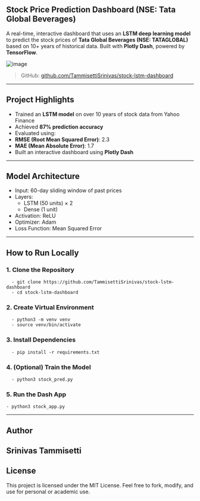 ## **Stock Price Prediction Dashboard (NSE: Tata Global Beverages)**

A real-time, interactive dashboard that uses an **LSTM deep learning model** to predict the stock prices of **Tata Global Beverages (NSE: TATAGLOBAL)** based on 10+ years of historical data. Built with **Plotly Dash**, powered by **TensorFlow**.

![image](https://github.com/user-attachments/assets/01774ec4-5b00-4b14-9aa6-9c977786c6a3)





> GitHub: [github.com/TammisettiSrinivas/stock-lstm-dashboard](https://github.com/TammisettiSrinivas/stock-lstm-dashboard)

---

## **Project Highlights**

-  Trained an **LSTM model** on over 10 years of stock data from Yahoo Finance
-  Achieved **87% prediction accuracy**  
-  Evaluated using:
  - **RMSE (Root Mean Squared Error)**: 2.3
  - **MAE (Mean Absolute Error)**: 1.7
-  Built an interactive dashboard using **Plotly Dash**

---

## **Model Architecture**

- Input: 60-day sliding window of past prices
- Layers:
  - LSTM (50 units) × 2
  - Dense (1 unit)
- Activation: ReLU
- Optimizer: Adam
- Loss Function: Mean Squared Error

---
## How to Run Locally


### 1. Clone the Repository
```
  - git clone https://github.com/TammisettiSrinivas/stock-lstm-dashboard
  - cd stock-lstm-dashboard
```
### 2. Create Virtual Environment
```
  - python3 -m venv venv
  - source venv/bin/activate
```
### 3. Install Dependencies
```
  - pip install -r requirements.txt
```
### 4. (Optional) Train the Model
```
  - python3 stock_pred.py
```
### 5. Run the Dash App
```
- python3 stock_app.py
```
---
## Author
Srinivas Tammisetti
---
## License
This project is licensed under the MIT License. Feel free to fork, modify, and use for personal or academic use.



